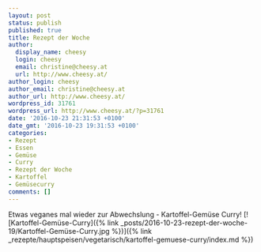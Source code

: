 ```yaml
---
layout: post
status: publish
published: true
title: Rezept der Woche
author:
  display_name: cheesy
  login: cheesy
  email: christine@cheesy.at
  url: http://www.cheesy.at/
author_login: cheesy
author_email: christine@cheesy.at
author_url: http://www.cheesy.at/
wordpress_id: 31761
wordpress_url: http://www.cheesy.at/?p=31761
date: '2016-10-23 21:31:53 +0100'
date_gmt: '2016-10-23 19:31:53 +0100'
categories:
- Rezept
- Essen
- Gemüse
- Curry
- Rezept der Woche
- Kartoffel
- Gemüsecurry
comments: []
---
```

Etwas veganes mal wieder zur Abwechslung - Kartoffel-Gemüse Curry!
[![Kartoffel-Gemüse-Curry]({% link _posts/2016-10-23-rezept-der-woche-19/Kartoffel-Gemüse-Curry.jpg %})]({% link _rezepte/hauptspeisen/vegetarisch/kartoffel-gemuese-curry/index.md %})
